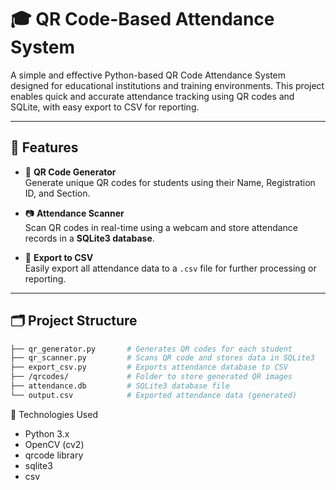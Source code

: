 # 🎓 QR Code-Based Attendance System

A simple and effective Python-based QR Code Attendance System designed for educational institutions and training environments. This project enables quick and accurate attendance tracking using QR codes and SQLite, with easy export to CSV for reporting.

---

## 🚀 Features

- 🔧 **QR Code Generator**  
  Generate unique QR codes for students using their Name, Registration ID, and Section.

- 📷 **Attendance Scanner**  
  Scan QR codes in real-time using a webcam and store attendance records in a **SQLite3 database**.

- 📄 **Export to CSV**  
  Easily export all attendance data to a `.csv` file for further processing or reporting.

---

## 🗂️ Project Structure

```bash
├── qr_generator.py       # Generates QR codes for each student
├── qr_scanner.py         # Scans QR code and stores data in SQLite3
├── export_csv.py         # Exports attendance database to CSV
├── /qrcodes/             # Folder to store generated QR images
├── attendance.db         # SQLite3 database file
└── output.csv            # Exported attendance data (generated)
```
🧰 Technologies Used
- Python 3.x
- OpenCV (cv2)
- qrcode library
- sqlite3
- csv
